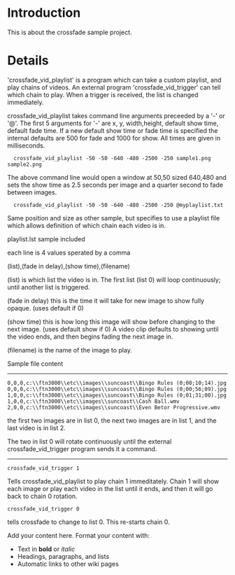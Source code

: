 # Introduction #

This is about the crossfade sample project.


# Details #

'crossfade\_vid\_playlist' is a program which can take a custom playlist, and play chains of videos.  An external program 'crossfade\_vid\_trigger' can tell which chain to play.  When a trigger is received, the list is changed immediately.


crossfade\_vid\_playlist takes command line arguments preceeded by a '-' or '@'.  The first 5 arguments for '-' are x, y, width,height, default show time, default fade time.  If a new default show time or fade time is specified the internal defaults are 500 for fade and 1000 for show.  All times are given in milliseconds.

```
  crossfade_vid_playlist -50 -50 -640 -480 -2500 -250 sample1.png sample2.png
```

The above command line would open a window at 50,50 sized 640,480 and sets the show time as 2.5 seconds per image and a quarter second to fade between images.

```
  crossfade_vid_playlist -50 -50 -640 -480 -2500 -250 @myplaylist.txt
```

Same position and size as other sample, but specifies to use a playlist file which allows definition of which chain each video is in.

playlist.lst  sample included

each line is 4 values sperated by a comma

(list),(fade in delay),(show time),(filename)


(list) is which list the video is in.  The first list (list 0) will loop continuously; until another list is triggered.

(fade in delay) this is the time it will take for new image to show fully opaque.  (uses default if 0)

(show time) this is how long this image will show before changing to the next image.  (uses default show if 0)  A video clip defaults to showing until the video ends, and then begins fading the next image in.

(filename) is the name of the image to play.


Sample file content

---


```
0,0,0,c:\\ftn3000\\etc\\images\\suncoast\\Bingo Rules (0;00;10;14).jpg
0,0,0,c:\\ftn3000\\etc\\images\\suncoast\\Bingo Rules (0;00;56;09).jpg
1,0,0,c:\\ftn3000\\etc\\images\\suncoast\\Bingo Rules (0;01;31;00).jpg
1,0,0,c:\\ftn3000\\etc\\images\\suncoast\\Cash Ball.wmv
2,0,0,c:\\ftn3000\\etc\\images\\suncoast\\Even Betor Progressive.wmv
```
the first two images are in list 0, the next two images are in list 1, and the last video is in list 2.

The two in list 0 will rotate continuously until the external crossfade\_vid\_trigger program sends it a command.


---

```
crossfade_vid_trigger 1
```

Tells crossfade\_vid\_playlist to play chain 1 immeditately.  Chain 1 will show each image or play each video in the list until it ends, and then it will go back to chain 0 rotation.


```
crossfade_vid_trigger 0
```

tells crossfade to change to list 0.  This re-starts chain 0.


Add your content here.  Format your content with:
  * Text in **bold** or _italic_
  * Headings, paragraphs, and lists
  * Automatic links to other wiki pages